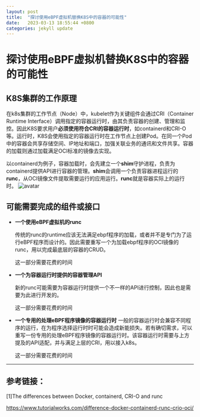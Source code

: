 ```yaml
---
layout: post
title:  "探讨使用eBPF虚拟机替换K8S中的容器的可能性"
date:   2023-03-13 18:55:44 +0800
categories: jekyll update
---
```

# **探讨使用eBPF虚拟机替换K8S中的容器的可能性**
## **K8S集群的工作原理**

在k8s集群的工作节点（Node）中，kubelet作为关键组件会通过CRI（Container Runtime Interface）调用指定的容器运行时，由其负责容器的创建、管理和监控。因此K8S要求用户**必须使用符合CRI的容器运行时**，如containerd和CRI-O等。运行时，K8S会使用指定的容器运行时在工作节点上创建Pod。在同一个Pod中的容器会共享存储空间、IP地址和端口，加强关联业务的通讯和文件共享。容器的加载则通过加载满足OCI标准的镜像去实现。

以containerd为例子，容器加载时，会先建立一个**shim**守护进程，负责为containerd提供API进行容器的管理。**shim**会调用一个负责容器进程运行的**runc**，从OCI镜像文件提取需要运行的应用运行。**runc**就是容器实际上的运行时。
![avatar](https://www.tutorialworks.com/assets/images/container-ecosystem.drawio.png?ezimgfmt=rs:704x1183/rscb6/ngcb6/notWebP)

## **可能需要完成的组件或接口**
* **一个使用eBPF虚拟机的runc**

   传统的runc的runtime应该无法满足ebpf程序的加载，或者并不是专门为了运行eBPF程序而设计的。因此需要重写一个为加载ebpf程序的OCI镜像的runc，用以完成最底层的容器的CRUD。
   
   这一部分需要花费的时间
* **一个为容器运行时提供的容器管理API**

   新的runc可能需要为容器运行时提供一个不一样的API进行控制，因此也是需要为此进行开发的。
   
   这一部分需要花费的时间

* **一个专用的处理eBPF程序镜像的容器运行时**
   一般的容器运行时会兼容不同程序的运行，在为程序选择运行时时可能会造成新能损失。若有确切需求，可以重写一份专用的处理eBPF程序镜像的容器运行时。该容器运行时需要与上方提及的API适配，并与满足上层的CRI，用以接入k8s。
   
   这一部分需要花费的时间



***
## **参考链接：**
[1]The differences between Docker, containerd, CRI-O and runc

 <https://www.tutorialworks.com/difference-docker-containerd-runc-crio-oci/>
